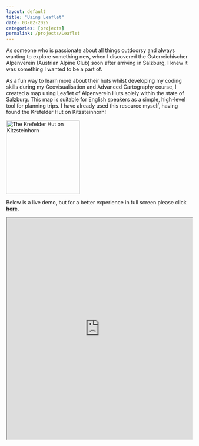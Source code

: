 ```yaml
---
layout: default
title: "Using Leaflet"
date: 03-02-2025
categories: [projects]
permalink: /projects/Leaflet
---
```

As someone who is passionate about all things outdoorsy and always wanting to explore something new, when I discovered the Österreichischer Alpenverein (Austrian Alpine Club) soon after arriving in Salzburg, I knew it was something I wanted to be a part of.

As a fun way to learn more about their huts whilst developing my coding skills during my Geovisualisation and Advanced Cartography course, I created a map using Leaflet of Alpenverein Huts solely within the state of Salzburg. This map is suitable for English speakers as a simple, high-level tool for planning trips.
I have already used this resource myself, having found the Krefelder Hut on Kitzsteinhorn!

<div class="hut-image">
<img src ="{{ '/assets/projects/hutte.jpg' | relative_url }}" alt= "The Krefelder Hut on Kitzsteinhorn" width="200">
</div>

Below is a live demo, but for a better experience in full screen please click [**here**](https://maria-anna-gis.github.io/salz-huts/).
<iframe src="https://maria-anna-gis.github.io/salz-huts/" width="100%" height="600"></iframe>

